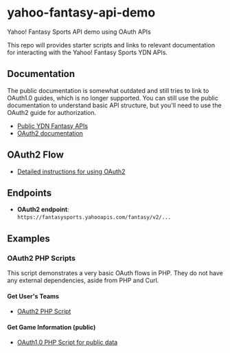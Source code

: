 # yahoo-fantasy-api-demo
Yahoo! Fantasy Sports API demo using OAuth APIs

This repo will provides starter scripts and links to relevant documentation for interacting with the Yahoo! Fantasy Sports YDN APIs.

## Documentation
The public documentation is somewhat outdated and still tries to link to OAuth1.0 guides, which is no longer supported. You can still use the public documentation to understand basic API structure, but you'll need to use the OAuth2 guide for authorization.

* [Public YDN Fantasy APIs](https://developer.yahoo.com/fantasysports/guide/)
* [OAuth2 documentation](https://developer.yahoo.com/oauth2/guide/)

## OAuth2 Flow

* [Detailed instructions for using OAuth2](https://git.corp.yahoo.com/sports/full-fantasy-api-demo/wiki/OAuth2-Flow)

## Endpoints

* **OAuth2 endpoint**: `https://fantasysports.yahooapis.com/fantasy/v2/...`

## Examples

### OAuth2 PHP Scripts
This script demonstrates a very basic OAuth flows in PHP. They do not have any external dependencies, aside from PHP and Curl.

#### Get User's Teams

* [OAuth2 PHP Script](https://git.corp.yahoo.com/sports/full-fantasy-api-demo/blob/master/php/bin/oauth_get_teams.php)

#### Get Game Information (public)

* [OAuth1.0 PHP Script for public data](https://git.corp.yahoo.com/sports/full-fantasy-api-demo/blob/master/php/bin/oauth_get_public_data.php)
